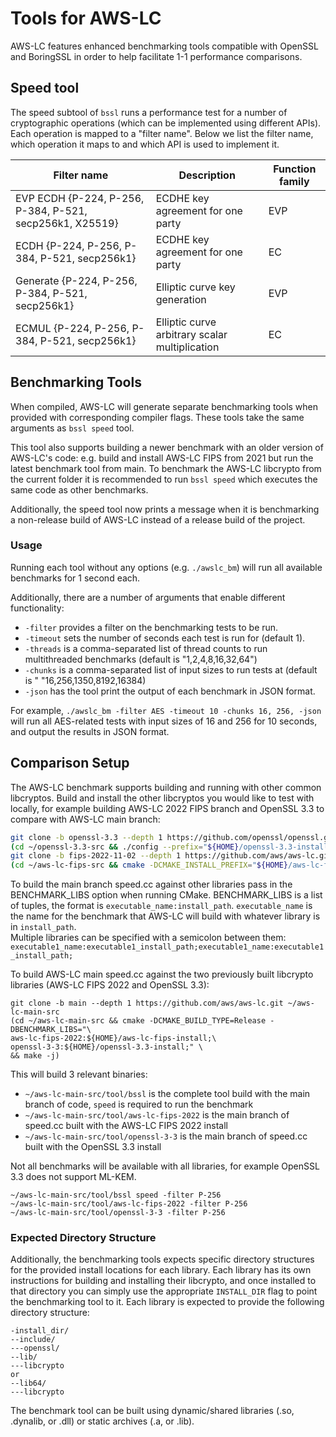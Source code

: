 # Tools for AWS-LC
AWS-LC features enhanced benchmarking tools compatible with OpenSSL and BoringSSL in order to help facilitate 1-1 performance comparisons.

## Speed tool

The speed subtool of `bssl` runs a performance test for a number of cryptographic operations (which can be implemented using different APIs). Each operation is mapped to a "filter name". Below we list the filter name, which operation it maps to and which API is used to implement it.

|  Filter name  |  Description  | Function family |
| ------------- | ------------- | -------------
| EVP ECDH {P-224, P-256, P-384, P-521, secp256k1, X25519} | ECDHE key agreement for one party | EVP |
| ECDH {P-224, P-256, P-384, P-521, secp256k1} | ECDHE key agreement for one party | EC |
| Generate {P-224, P-256, P-384, P-521, secp256k1} | Elliptic curve key generation | EVP |
| ECMUL {P-224, P-256, P-384, P-521, secp256k1} | Elliptic curve arbitrary scalar multiplication | EC |

## Benchmarking Tools
When compiled, AWS-LC will generate separate benchmarking tools when provided with corresponding compiler flags. These tools take the same arguments as `bssl speed` tool.

This tool also supports building a newer benchmark with an older version of AWS-LC's code: e.g.
build and install AWS-LC FIPS from 2021 but run the latest benchmark tool from main. To benchmark the AWS-LC libcrypto
from the current folder it is recommended to run `bssl speed` which executes the same code as other benchmarks.

Additionally, the speed tool now prints a message when it is benchmarking a non-release build of AWS-LC instead of a release build of the project.

### Usage
Running each tool without any options (e.g. `./awslc_bm`) will run all available benchmarks for 1 second each.

Additionally, there are a number of arguments that enable different functionality:
* `-filter` provides a filter on the benchmarking tests to be run.
* `-timeout` sets the number of seconds each test is run for (default 1).
* `-threads` is a comma-separated list of thread counts to run multithreaded benchmarks (default is "1,2,4,8,16,32,64")
* `-chunks` is a comma-separated list of input sizes to run tests at (default is "
  "16,256,1350,8192,16384)
* `-json` has the tool print the output of each benchmark in JSON format.

For example, `./awslc_bm -filter AES -timeout 10 -chunks 16, 256, -json` will run all AES-related tests with input sizes of 16 and 256 for 10 seconds, and output the results in JSON format.

## Comparison Setup
The AWS-LC benchmark supports building and running with other common libcryptos.
Build and install the other libcryptos you would like to test with locally, for 
example building AWS-LC 2022 FIPS branch and OpenSSL 3.3 to compare with AWS-LC
main branch:

```bash
git clone -b openssl-3.3 --depth 1 https://github.com/openssl/openssl.git ~/openssl-3.3-src
(cd ~/openssl-3.3-src && ./config --prefix="${HOME}/openssl-3.3-install" --openssldir="${HOME}/openssl-3.3-install" && make -j && make install_sw)
git clone -b fips-2022-11-02 --depth 1 https://github.com/aws/aws-lc.git ~/aws-lc-fips-src
(cd ~/aws-lc-fips-src && cmake -DCMAKE_INSTALL_PREFIX="${HOME}/aws-lc-fips-install" -DCMAKE_BUILD_TYPE=Release -DFIPS=1 && make -j install)
```

To build the main branch speed.cc against other libraries pass in the
BENCHMARK_LIBS option when running CMake. BENCHMARK_LIBS is a list of tuples,
the format is `executable_name:install_path`. `executable_name` is the name for
the benchmark that AWS-LC will build with whatever library is in `install_path`.  
Multiple libraries can be specified with a semicolon between them:
`executable1_name:executable1_install_path;executable1_name:executable1_install_path;`

To build AWS-LC main speed.cc against the two previously built libcrypto libraries
(AWS-LC FIPS 2022 and OpenSSL 3.3):
```
git clone -b main --depth 1 https://github.com/aws/aws-lc.git ~/aws-lc-main-src
(cd ~/aws-lc-main-src && cmake -DCMAKE_BUILD_TYPE=Release -DBENCHMARK_LIBS="\
aws-lc-fips-2022:${HOME}/aws-lc-fips-install;\
openssl-3-3:${HOME}/openssl-3.3-install;" \
&& make -j)
```

This will build 3 relevant binaries:
* `~/aws-lc-main-src/tool/bssl` is the complete tool build with the main branch of code, `speed` is required to run the benchmark 
* `~/aws-lc-main-src/tool/aws-lc-fips-2022` is the main branch of speed.cc built with the AWS-LC FIPS 2022 install
* `~/aws-lc-main-src/tool/openssl-3-3` is the main branch of speed.cc built with the OpenSSL 3.3 install

Not all benchmarks will be available with all libraries, for example OpenSSL 3.3
does not support ML-KEM.

```
~/aws-lc-main-src/tool/bssl speed -filter P-256
~/aws-lc-main-src/tool/aws-lc-fips-2022 -filter P-256
~/aws-lc-main-src/tool/openssl-3-3 -filter P-256
```

### Expected Directory Structure
Additionally, the benchmarking tools expects specific directory structures for the provided install locations for each
library. Each library has its own instructions for building and installing their libcrypto, and once installed to that 
directory you can simply use the appropriate `INSTALL_DIR` flag to point the benchmarking tool to it. Each library is
expected to provide the following directory structure:

```
-install_dir/
--include/
---openssl/
--lib/
---libcrypto
or
--lib64/
---libcrypto
```

The benchmark tool can be built using dynamic/shared libraries (.so, .dynalib, or .dll) or static archives (.a, or .lib).